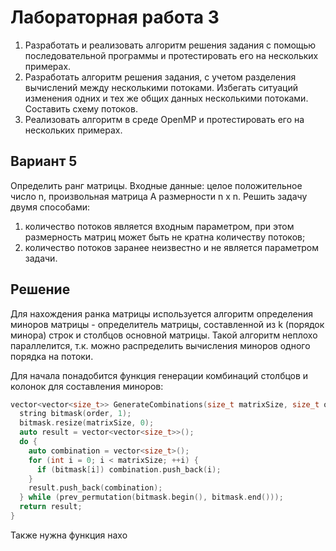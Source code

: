 # Лабораторная работа 3

1. Разработать и реализовать алгоритм решения задания с помощью последовательной программы и протестировать его на
   нескольких примерах.
2. Разработать алгоритм решения задания, с учетом разделения вычислений между несколькими потоками. Избегать ситуаций
   изменения одних и тех же общих данных несколькими потоками. Составить схему потоков.
3. Реализовать алгоритм в среде OpenMP и протестировать его на нескольких примерах. 

## Вариант 5

Определить ранг матрицы. Входные данные: целое положительное число n, произвольная матрица А размерности n х n. Решить 
задачу двумя способами:

1. количество потоков является входным параметром, при этом размерность матриц может быть не кратна количеству потоков; 
2. количество потоков заранее неизвестно и не является параметром задачи. 

## Решение

Для нахождения ранка матрицы используется алгоритм определения миноров матрицы - определитель матрицы, составленной
из k (порядок минора) строк и столбцов основной матрицы. Такой алгоритм неплохо параллелится, т.к. можно распределить 
вычисления миноров одного порядка на потоки. 

Для начала понадобится функция генерации комбинаций столбцов и колонок для составления миноров:

```c++
vector<vector<size_t>> GenerateCombinations(size_t matrixSize, size_t order) {
  string bitmask(order, 1);
  bitmask.resize(matrixSize, 0);
  auto result = vector<vector<size_t>>();
  do {
    auto combination = vector<size_t>();
    for (int i = 0; i < matrixSize; ++i) {
      if (bitmask[i]) combination.push_back(i);
    }
    result.push_back(combination);
  } while (prev_permutation(bitmask.begin(), bitmask.end()));
  return result;
}
```

Также нужна функция нахо